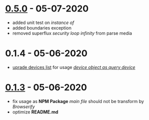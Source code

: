 # [0.5.0](https://github.com/Orivoir/query-device/releases/tag/0.5.0) - 05-07-2020

- added unit test on *instance of*
- added boundaries exception
- removed superflux *security loop infinity* from parse media

# 0.1.4 - 05-06-2020

- [uprade devices list](https://github.com/Orivoir/query-device/commit/c6be0d57c122388a14f61cadc994eeb2fcb51fec) for usage *[device object as query device](https://www.npmjs.com/package/query-device#device-object-as-query-device)*

# [0.1.3](https://github.com/Orivoir/query-device/releases/tag/0.1.3) - 05-06-2020

- fix usage as **NPM Package** *main file* should not be transform by *Browserify*
- optimize **README.md**
